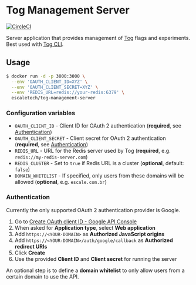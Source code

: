 # Tog Management Server

[![CircleCI](https://circleci.com/gh/escaletech/tog-management-server.svg?style=svg)](https://circleci.com/gh/escaletech/tog-management-server)

Server application that provides management of [Tog](https://github.com/escaletech/tog) flags and experiments. Best used with [Tog CLI](https://github.com/escaletech/tog-cli).

## Usage

```sh
$ docker run -d -p 3000:3000 \
  --env 'OAUTH_CLIENT_ID=XYZ' \
  --env 'OAUTH_CLIENT_SECRET=XYZ' \
  --env 'REDIS_URL=redis://your-redis:6379' \
  escaletech/tog-management-server
```

### Configuration variables

* `OAUTH_CLIENT_ID` - Client ID for OAuth 2 authentication (**required**, see [Authentication](#authentication))
* `OAUTH_CLIENT_SECRET` - Client secret for OAuth 2 authentication (**required**, see [Authentication](#authentication))
* `REDIS_URL` - URL for the Redis server used by Tog (**required**, e.g. `redis://my-redis-server.com`)
* `REDIS_CLUSTER` - Set to `true` if Redis URL is a cluster (**optional**, default: `false`)
* `DOMAIN_WHITELIST` - If specified, only users from these domains will be allowed (**optional**, e.g. `escale.com.br`)

### Authentication

Currently the only supported OAuth 2 authentication provider is Google.

1. Go to [Create OAuth client ID - Google API Console](https://console.developers.google.com/apis/credentials/oauthclient)
2. When asked for **Application type**, select **Web application**
3. Add `https://<YOUR-DOMAIN>` as **Authorized JavaScript origins**
4. Add `https://<YOUR-DOMAIN>/auth/google/callback` as **Authorized redirect URIs**
5. Click **Create**
6. Use the provided **Client ID** and **Client secret** for running the server

An optional step is to define a **domain whitelist** to only allow users from a certain domain to use the API.
